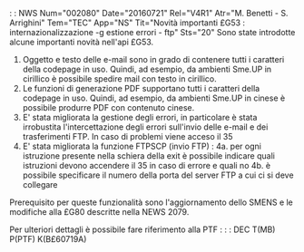  :  : NWS Num="002080" Date="20160721" Rel="V4R1" Atr="M. Benetti - S. Arrighini" Tem="TEC" App="NS" Tit="Novità importanti £G53 :  internazionalizzazione -g estione errori - ftp" Sts="20"
Sono state introdotte alcune importanti novità nell'api £G53.
1. Oggetto e testo delle e-mail sono in grado di contenere tutti i caratteri della codepage in uso.
Quindi, ad esempio, da ambienti Sme.UP in cirillico è possibile spedire mail con testo in cirillico.
2. Le funzioni di generazione PDF supportano tutti i caratteri della codepage in uso.
Quindi, ad esempio, da ambienti Sme.UP in cinese è possibile produrre PDF con contenuto cinese.
3. E' stata migliorata la gestione degli errori, in particolare è stata irrobustita
l'intercettazione degli errori sull'invio delle e-mail e dei trasferimenti FTP. In caso di problemi
viene acceso il 35
4. E' stata migliorata la funzione FTPSCP (invio FTP) : 
4a. per ogni istruzione presente nella schiera della exit è possibile indicare quali istruzioni
devono accendere il 35 in caso di errore e quali no
4b. è possibile specificare il numero della porta del server FTP a cui ci si deve collegare

Prerequisito per queste funzionalità sono l'aggiornamento dello SMENS e le modifiche alla £G80 descritte nella NEWS 2079.

Per ulteriori dettagli è possibile fare riferimento alla PTF : 
 :  : DEC T(MB) P(PTF) K(B£60719A)
